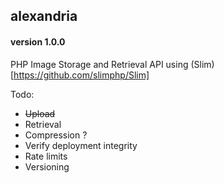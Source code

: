 ## alexandria
#### version 1.0.0
PHP Image Storage and Retrieval API using (Slim)[https://github.com/slimphp/Slim]

Todo:
- ~~Upload~~
- Retrieval
- Compression ?
- Verify deployment integrity
- Rate limits
- Versioning
